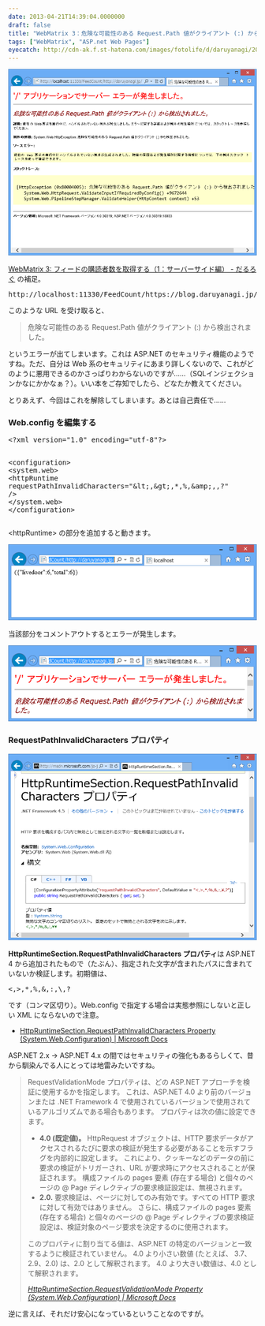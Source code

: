 ```yaml
---
date: 2013-04-21T14:39:04.0000000
draft: false
title: "WebMatrix 3：危険な可能性のある Request.Path 値がクライアント (:) から検出されました。"
tags: ["WebMatrix", "ASP.net Web Pages"]
eyecatch: http://cdn-ak.f.st-hatena.com/images/fotolife/d/daruyanagi/20130420/20130420223145.png
---
```

<p><span itemscope itemtype="http://schema.org/Photograph"><img src="20130420223145.png" alt="f:id:daruyanagi:20130420223145p:plain" title="f:id:daruyanagi:20130420223145p:plain" class="hatena-fotolife" itemprop="image"></span></p><p><a href="https://blog.daruyanagi.jp/entry/2013/04/20/224501">WebMatrix 3: &#x30D5;&#x30A3;&#x30FC;&#x30C9;&#x306E;&#x8CFC;&#x8AAD;&#x8005;&#x6570;&#x3092;&#x53D6;&#x5F97;&#x3059;&#x308B;&#xFF08;1&#xFF1A;&#x30B5;&#x30FC;&#x30D0;&#x30FC;&#x30B5;&#x30A4;&#x30C9;&#x7DE8;&#xFF09; - &#x3060;&#x308B;&#x308D;&#x3050;</a> の補足。</p>
<pre class="code" data-lang="" data-unlink>http://localhost:11330/FeedCount/https://blog.daruyanagi.jp/</pre><p>このような URL を受け取ると、</p>

<blockquote>
<p>危険な可能性のある Request.Path 値がクライアント (:) から検出されました。</p>

</blockquote>
<p>というエラーが出てしまいます。これは ASP.NET のセキュリティ機能のようですね。ただ、自分は Web 系のセキュリティにあまり詳しくないので、これがどのように悪用できるのかさっぱりわからないのですが……（SQLインジェクションかなにかかなぁ？）。いい本をご存知でしたら、どなたか教えてください。</p><p>とりあえず、今回はこれを解除してしまいます。あとは自己責任で……</p>


<div class="section">
<h3>Web.config を編集する</h3>
<pre class="code lang-xml" data-lang="xml" data-unlink><span class="synComment">&lt;?</span><span class="synType">xml version</span>=<span class="synConstant">&quot;1.0&quot;</span><span class="synType"> encoding</span>=<span class="synConstant">&quot;utf-8&quot;</span><span class="synComment">?&gt;</span>

<span class="synIdentifier">&lt;configuration&gt;</span>
<span class="synIdentifier">&lt;system</span><span class="synComment">.</span><span class="synIdentifier">web&gt;</span>
<span class="synIdentifier">&lt;httpRuntime </span><span class="synType">requestPathInvalidCharacters</span>=<span class="synConstant">&quot;</span><span class="synType">&amp;</span><span class="synStatement">lt</span><span class="synType">;</span><span class="synConstant">,</span><span class="synType">&amp;</span><span class="synStatement">gt</span><span class="synType">;</span><span class="synConstant">,*,%,</span><span class="synType">&amp;</span><span class="synStatement">amp</span><span class="synType">;</span><span class="synConstant">,\,?&quot;</span><span class="synIdentifier"> /&gt;</span>
<span class="synIdentifier">&lt;/system</span><span class="synComment">.</span><span class="synIdentifier">web&gt;</span>
<span class="synIdentifier">&lt;/configuration&gt;</span>
</pre><p>&lt;httpRuntime&gt; の部分を追加すると動きます。</p><p><span itemscope itemtype="http://schema.org/Photograph"><img src="20130421142059.png" alt="f:id:daruyanagi:20130421142059p:plain" title="f:id:daruyanagi:20130421142059p:plain" class="hatena-fotolife" itemprop="image"></span></p><p>当該部分をコメントアウトするとエラーが発生します。</p><p><span itemscope itemtype="http://schema.org/Photograph"><img src="20130421142128.png" alt="f:id:daruyanagi:20130421142128p:plain" title="f:id:daruyanagi:20130421142128p:plain" class="hatena-fotolife" itemprop="image"></span><br />
</p>

</div>
<div class="section">
<h3>RequestPathInvalidCharacters プロパティ</h3>
<p><span itemscope itemtype="http://schema.org/Photograph"><img src="20130421142432.png" alt="f:id:daruyanagi:20130421142432p:plain" title="f:id:daruyanagi:20130421142432p:plain" class="hatena-fotolife" itemprop="image"></span></p><p><b>HttpRuntimeSection.RequestPathInvalidCharacters プロパティ</b>は ASP.NET 4 から追加されたもので（たぶん）、指定された文字が含まれたパスに含まれていないか検証します。初期値は、</p>
<pre class="code" data-lang="" data-unlink>&lt;,&gt;,*,%,&amp;,:,\,?</pre><p>です（コンマ区切り）。Web.config で指定する場合は実態参照にしないと正しい XML にならないので注意。</p>

<ul>
<li><a href="http://msdn.microsoft.com/ja-jp/library/system.web.configuration.httpruntimesection.requestpathinvalidcharacters.aspx">HttpRuntimeSection.RequestPathInvalidCharacters Property (System.Web.Configuration) | Microsoft Docs</a></li>
</ul><p>ASP.NET 2.x → ASP.NET 4.x の間ではセキュリティの強化もあるらしくて、昔から馴染んでる人にとっては地雷みたいですね。</p>

<blockquote cite="http://msdn.microsoft.com/ja-jp/library/system.web.configuration.httpruntimesection.requestvalidationmode.aspx">
<p>RequestValidationMode プロパティは、どの ASP.NET アプローチを検証に使用するかを指定します。 これは、ASP.NET 4.0 より前のバージョンまたは .NET Framework 4 で使用されているバージョンで使用されているアルゴリズムである場合もあります。 プロパティは次の値に設定できます。</p>

<ul>
<li><b>4.0 (既定値)。</b> HttpRequest オブジェクトは、HTTP 要求データがアクセスされるたびに要求の検証が発生する必要があることを示すフラグを内部的に設定します。 これにより、クッキーなどのデータの前に要求の検証がトリガーされ、URL が要求時にアクセスされることが保証されます。 構成ファイルの pages 要素 (存在する場合) と個々のページの @ Page ディレクティブの要求検証設定は、無視されます。</li>
<li><b>2.0.</b> 要求検証は、ページに対してのみ有効です。すべての HTTP 要求に対して有効ではありません。 さらに、構成ファイルの pages 要素 (存在する場合) と個々のページの @ Page ディレクティブの要求検証設定は、検証対象のページ要求を決定するのに使用されます。</li>
</ul><p>このプロパティに割り当てる値は、ASP.NET の特定のバージョンと一致するように検証されていません。 4.0 より小さい数値 (たとえば、 3.7、2.9、2.0) は、2.0 として解釈されます。 4.0 より大きい数値は、4.0 として解釈されます。</p>

<cite><a href="http://msdn.microsoft.com/ja-jp/library/system.web.configuration.httpruntimesection.requestvalidationmode.aspx">HttpRuntimeSection.RequestValidationMode Property (System.Web.Configuration) | Microsoft Docs</a></cite>
</blockquote>
<p>逆に言えば、それだけ安心になっているということなのですが。</p>

</div>